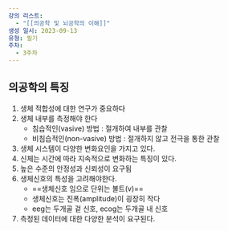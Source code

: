 ```yaml
---
강의 리스트:
  - "[[의공학 및 뇌공학의 이해]]"
생성 일시: 2023-09-13
유형: 필기
주차:
  - 3주차
---
```

## 의공학의 특징

1. 생체 적합성에 대한 연구가 중요하다
2. 생체 내부를 측정해야 한다
    - 침습적인(vasive) 방법 : 절개하여 내부를 관찰
    - 비침습적인(non-vasive) 방법 : 절개하지 않고 전극을 통한 관찰
3. 생체 시스템이 다양한 변화요인을 가지고 있다.
4. 신체는 시간에 따라 지속적으로 변화하는 특징이 있다.
5. 높은 수준의 안정성과 신뢰성이 요구됨
6. 생체신호의 특성을 고려해야한다.
    - ==생체신호 임으로 단위는 볼트(v)==
    - 생체신호는 진폭(amplitude)이 굉장히 작다
    - eeg는 두개골 겉 신호, ecog는 두개골 내 신호
7. 측정된 데이터에 대한 다양한 분석이 요구된다.